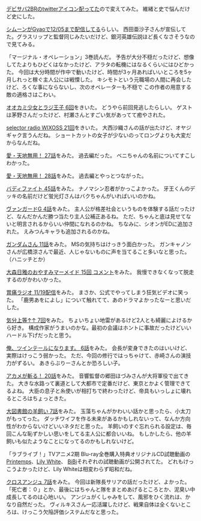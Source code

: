[デビサバ2BRのtwitterアイコン配ってた](http://ds2br.atlusnet.jp/special/twitter_icon.html)ので変えてみた。
維緒と史で悩んだけど史にした。

[シムーンがGyaoで12/05まで配信してる](http://gyao.yahoo.co.jp/p/00066/v12985/)らしい。
西田亜沙子さんが宣伝してた。グラスリップと監督同じみたいだけど、銀河英雄伝説ほど長くなさそうなので見てみる。

「マージナル・オペレーション」3巻読んだ。
予告が大分不穏だったけど、想像してたよりもひどくはなかったけど、アラタの転機にはなるくらいにはひどかった。
今回は大分時間が作中で動いたけど、時間が3ヶ月あればいいところを5ヶ月しれっと稼ぐ主人公には戦慄した。
キシモトという元職場の人間に再会したけど、ろくな事にならないし、次のオペレーターも不穏で
この作者の用意する敵の適格さはこわい。

[オオカミ少女とラジ王子 6回](http://hibiki-radio.jp/description/ookamishojo)をきいた。
どうやら前回見逃したらしい。
ゲストは茅野さんだったけど、村瀬さんとすごい気があってて癒やされた。

[selector radio WIXOSS 21回](http://www.onsen.ag/program/selector/)をきいた。
大西沙織さんの話が出たけど、オヤジギャク言うんだね。
ショートカットの女子が少ないのってロングよりも大変だからなんだね。

[愛・天地無用！ 27話](http://www.nicovideo.jp/watch/1416187507)をみた。
過去編だった。
ベニちゃんの名前についてすこしわかった。

[愛・天地無用！ 28話](http://www.nicovideo.jp/watch/1416275472)をみた。
過去編とやっとつながった。

[バディファイト 45話](http://www.nicovideo.jp/watch/1415927902)をみた。
ナノマシン忍者がかっこよかった。
牙王くんのデッキの名前だけど蛍光灯さんはバクちゃんがいればいいのかね。

[ヴァンガードG 4話](http://www.nicovideo.jp/watch/1415956596)をみた。
主人公が格差社会というものを体験する話だったけど、なんだかんだ勝つ当たり主人公補正あるね。
ただ、ちゃんと底は見せてないと明言されるからいい仲間になれるのかね。
ちなみに、シオンがEDに追加された。
えみつんキャラも追加されるのかね。

[ガンダムさん 11話](http://www.b-ch.com/ttl/index.php?ttl_c=4282&mvc=2_0_230222_1)をみた。
MSの気持ちはけっきう面白かった。
ガンキャノンさんが広橋涼さんで最近、人じゃないものに声を当てること多いなと思った。（ハニッチとか）

[大森日雅のおやすみマーメイド 15回 コメント](http://www.nicovideo.jp/watch/1416400090)をみた。
我慢できなくなって脱走するのがかわいかった。

[胃痛ラジオ 11/19配信](http://ondemand.joqr.co.jp/AG-ON/contents/shikaco_141119.php)をみた。
まさか、公式でやってしまう狂気ビデオに笑った。
「鹿男あをによし」について触れてて、あのドラマよかったなーと思いだした。

[気分上等↑↑ 7回](http://www.nicovideo.jp/watch/1416404049)をみた。
ちょいちょい地雷があるけど2人とも綺麗によけるから好き。
構成作家がうまいのかな。最初の会議はホントに事故だったけどいいハードル下げだったと思う。

[俺、ツインテールになります。 6話](http://www.nicovideo.jp/watch/1416359848)をみた。
会長が変身できたのはいいけど、実際はけっこう弱かった。
ただ、今回の修行ではっちゃけて、赤崎さんの演技力がずるい。
あきらぶりーさんとか恐ろしい子。

[アカメが斬る！ 20話](http://www.nicovideo.jp/watch/1415928561)をみた。
音響監督の郷田ほづみさんが大将軍役で出てきた。
大きな水路って裏道として大都市で定番だけど、東京とかよく管理できてるよね。
大臣の息子と糸使いが相打ちで終わったけど、帝具もいっしょに壊れるところはちょっときた。

[大図書館の羊飼い 7話](http://www.nicovideo.jp/watch/1416294875)をみた。
玉藻ちゃんがかわいい話かと思ったら、小太刀がもってった。
ダッチワイフを作る未来があるかもしれないって、なんか方向性がわからないけどいいネタだと思った。
羊飼いのすぐ忘れられる設定は、毎回こんな恥ずかしい思いをしてる主人公に都合いいね。
もしかしたら、他の羊飼いも似たようなことになってるのかもしれないけど。

「ラブライブ！」TVアニメ2期 Blu-ray全巻購入特典オリジナルCD試聴動画の
[Printemps](http://www.nicovideo.jp/watch/1416388446)、[Lily White](http://www.nicovideo.jp/watch/1416388568)、
[BiBi](http://www.nicovideo.jp/watch/1416388515)それぞれの試聴動画が公開されてた。
どれもけっこうよかったけど、Lily Whiteは相変わらず昭和だね。

[クロスアンジュ 7話](http://www.b-ch.com/ttl/index.php?ttl_c=4312&mvc=2_0_232107_1)をみた。
今回は新隊長サリアの話だったけど、よかった。
「死亡者：０」とか、最後にはちゃんと隊をまとめあげるところとか、泥臭い中成長してるのは心地いい。
アンジュがくしゃみをして、風邪をひく流れは、かなり自然だった。
ヴィルキスさん一応活躍したけど、戦果自体は全くないところは、けっこう欠陥評価システムだなと思った。
